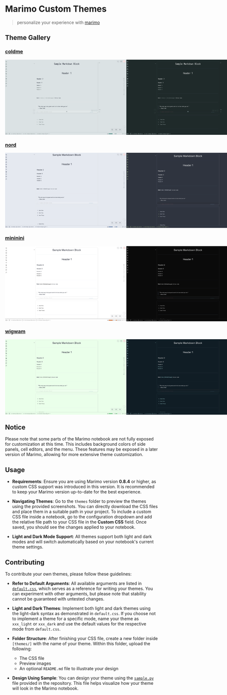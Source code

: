 # Marimo Custom Themes

> personalize your experience with
> [marimo](https://github.com/marimo-team/marimo)

## Theme Gallery

### <a href="themes/coldme/">coldme</a>

<div style="display: flex; justify-content: space-around; margin-bottom: 20px;">
    <img src="themes/coldme/coldme_light.png" alt="coldme light" width="400" "/>
    <img src="themes/coldme/coldme_dark.png" alt="coldme dark" width="400"/>
</div>

### <a href="themes/nord/">nord</a>

<div style="display: flex; justify-content: space-around; margin-bottom: 20px;">
    <img src="themes/nord/nord_light.png" alt="nord light" width="400" "/>
    <img src="themes/nord/nord_dark.png" alt="nord dark" width="400"/>
</div>

### <a href="themes/mininini/">mininini</a>

<div style="display: flex; justify-content: space-around; margin-bottom: 20px;">
    <img src="themes/mininini/mininini_light.png" alt="mininini light" width="400" "/>
    <img src="themes/mininini/mininini_dark.png" alt="mininini dark" width="400"/>
</div>

### <a href="themes/wigwam/">wigwam</a>

<div style="display: flex; justify-content: space-around; margin-bottom: 20px;">
    <img src="themes/wigwam/wigwam_light.png" alt="wigwam light" width="400" "/>
    <img src="themes/wigwam/wigwam_dark.png" alt="wigwam dark" width="400"/>
</div>

## Notice

Please note that some parts of the Marimo notebook are not fully exposed for
customization at this time. This includes background colors of side panels,
cell editors, and the menu. These features may be exposed in a later version of
Marimo, allowing for more extensive theme customization.

## Usage

-   **Requirements**: Ensure you are using Marimo version **0.8.4** or higher,
    as custom CSS support was introduced in this version. It is recommended to
    keep your Marimo version up-to-date for the best experience.

-   **Navigating Themes**: Go to the `themes` folder to preview the themes
    using the provided screenshots. You can directly download the CSS files and
    place them in a suitable path in your project. To include a custom CSS file
    inside a notebook, go to the configuration dropdown and add the relative
    file path to your CSS file in the **Custom CSS** field. Once saved, you
    should see the changes applied to your notebook.

-   **Light and Dark Mode Support**: All themes support both light and dark
    modes and will switch automatically based on your notebook's current theme
    settings.

## Contributing

To contribute your own themes, please follow these guidelines:

-   **Refer to Default Arguments**: All available arguments are listed in
    [`default.css`](themes/default/default.css), which serves as a reference
    for writing your themes. You can experiment with other arguments, but
    please note that stability cannot be guaranteed with untested changes.

-   **Light and Dark Themes**: Implement both light and dark themes using the
    light-dark syntax as demonstrated in `default.css`. If you choose not to
    implement a theme for a specific mode, name your theme as `xxx_light` or
    `xxx_dark` and use the default values for the respective mode from
    `default.css`.

-   **Folder Structure**: After finishing your CSS file, create a new folder
    inside `[themes/]` with the name of your theme. Within this folder, upload
    the following:

    -   The CSS file
    -   Preview images
    -   An optional `README.md` file to illustrate your design

-   **Design Using Sample**: You can design your theme using the
    [`sample.py`](sample.py) file provided in the repository. This file helps
    visualize how your theme will look in the Marimo notebook.

